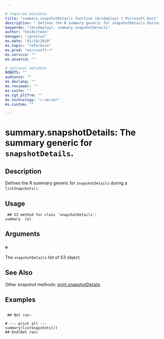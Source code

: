 ```yaml
--- 

# required metadata 
title: "summary.snapshotDetails function (mrsdeploy) | Microsoft Docs" 
description: " Defines the R summary generic for snapshotDetails during a  listSnapshots(). " 
keywords: "(mrsdeploy), summary.snapshotDetails" 
author: "heidisteen" 
manager: "cgronlun" 
ms.date: "01/18/2019" 
ms.topic: "reference" 
ms.prod: "microsoft-r" 
ms.service: "" 
ms.assetid: "" 

# optional metadata 
ROBOTS: "" 
audience: "" 
ms.devlang: "" 
ms.reviewer: "" 
ms.suite: "" 
ms.tgt_pltfrm: "" 
ms.technology: "r-server" 
ms.custom: "" 

--- 
```





 # summary.snapshotDetails: The summary generic for `snapshotDetails`. 
 ## Description

Defines the R summary generic for `snapshotDetails` during a 
`listSnapshots()`.


 ## Usage

```   
 ## S3 method for class `snapshotDetails':
summary  (o)

```

 ## Arguments



 ### `o`
 The `snapshotDetails` list of S3 object. 



 ## See Also

Other snapshot methods: [print.snapshotDetails](print.snapshotDetails.md)

 ## Examples

 ```

  ## Not run:

# --- print all ---
summary(listSnapshots())
 ## End(Not run) 
```

